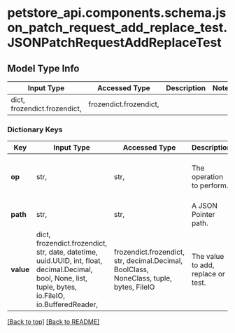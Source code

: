 <a name="top"></a>
<a id="JSONPatchRequestAddReplaceTest"></a>
# petstore_api.components.schema.json_patch_request_add_replace_test.JSONPatchRequestAddReplaceTest

## Model Type Info
Input Type | Accessed Type | Description | Notes
------------ | ------------- | ------------- | -------------
dict, frozendict.frozendict,  | frozendict.frozendict,  |  | 

### Dictionary Keys
Key | Input Type | Accessed Type | Description | Notes
------------ | ------------- | ------------- | ------------- | -------------
**op** | str,  | str,  | The operation to perform. | must be one of ["add", "replace", "test", ] 
**path** | str,  | str,  | A JSON Pointer path. | 
**value** | dict, frozendict.frozendict, str, date, datetime, uuid.UUID, int, float, decimal.Decimal, bool, None, list, tuple, bytes, io.FileIO, io.BufferedReader,  | frozendict.frozendict, str, decimal.Decimal, BoolClass, NoneClass, tuple, bytes, FileIO | The value to add, replace or test. | 

[[Back to top]](#top) [[Back to README]](../../../README.md)